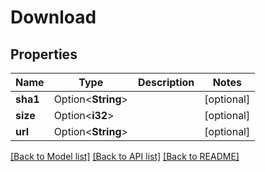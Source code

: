 # Download

## Properties

Name | Type | Description | Notes
------------ | ------------- | ------------- | -------------
**sha1** | Option<**String**> |  | [optional]
**size** | Option<**i32**> |  | [optional]
**url** | Option<**String**> |  | [optional]

[[Back to Model list]](../README.md#documentation-for-models) [[Back to API list]](../README.md#documentation-for-api-endpoints) [[Back to README]](../README.md)


